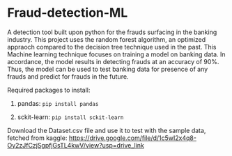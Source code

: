 ﻿# Fraud-detection-ML

A detection tool built upon python for the frauds surfacing in the banking industry. This project uses the random forest algorithm, an optimized appraoch compared to the decision tree technique used in the past. This Machine learning technique focuses on training a model on banking data. In accordance, the model results in detecting frauds at an accuracy of 90%. Thus, the model can be used to test banking data for presence of any frauds and predict for frauds in the future.

Required packages to install:
1. pandas: ```pip install pandas```

2. sckit-learn: ```pip install sckit-learn```

Download the Dataset.csv file and use it to test with the sample data, fetched from kaggle: https://drive.google.com/file/d/1c5wI2x4q8-Oy2zJfCzjSgpfjGsTL4kwV/view?usp=drive_link
